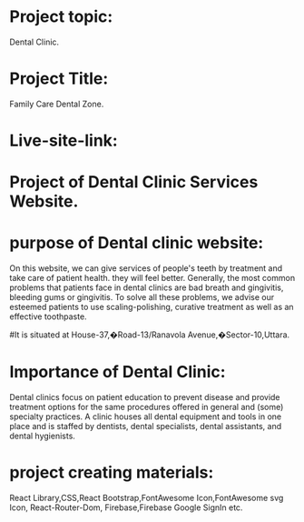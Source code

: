 # Project topic:

Dental Clinic.

# Project Title:

Family Care Dental Zone.

# Live-site-link:

# Project of Dental Clinic Services Website.

# purpose of Dental clinic website:

On this website, we can give services of people's teeth by treatment and take care of patient health. they will feel better.
Generally, the most common problems that patients face in dental clinics are bad breath and gingivitis, bleeding gums or gingivitis. To solve all these problems, we advise our esteemed patients to use scaling-polishing, curative treatment as well as an effective toothpaste.

#It is situated at House-37,�Road-13/Ranavola Avenue,�Sector-10,Uttara.

# Importance of Dental Clinic:

Dental clinics focus on patient education to prevent disease and provide treatment options for the same procedures offered in general and (some) specialty practices. A clinic houses all dental equipment and tools in one place and is staffed by dentists, dental specialists, dental assistants, and dental hygienists.

# project creating materials:

React Library,CSS,React Bootstrap,FontAwesome Icon,FontAwesome svg Icon, React-Router-Dom, Firebase,Firebase Google SignIn etc.
